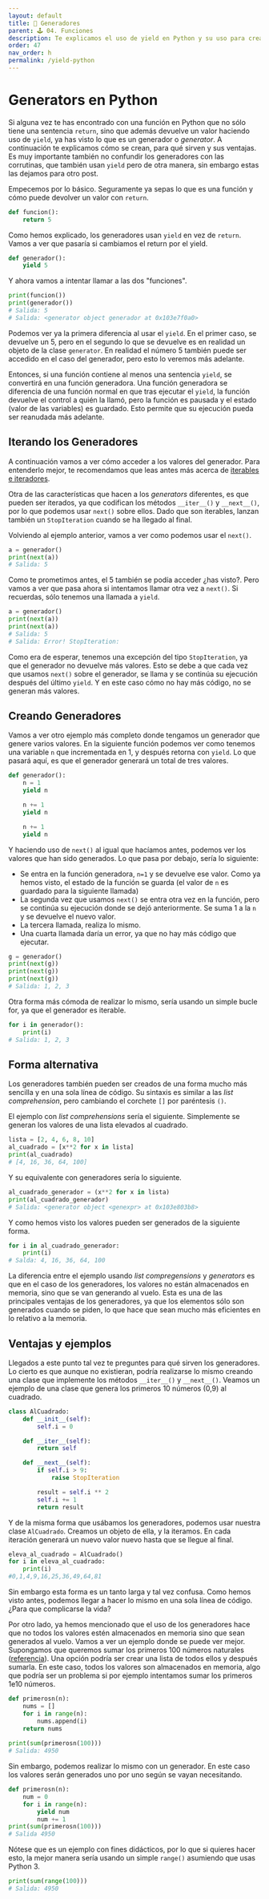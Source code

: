 ```yaml
---
layout: default
title: 📕 Generadores
parent: 🕹 04. Funciones
description: Te explicamos el uso de yield en Python y su uso para crear generadores o generators. Los generadores son una especie de función que puede ser creada en Python, y tienen la particularidad de que almacenan el estado entre llamadas. Uno de sus principales ventajas es que permite la generación de valores al vuelo, sin que todos estén almacenados en memoria.
order: 47
nav_order: h
permalink: /yield-python
---
```


# Generators en Python

Si alguna vez te has encontrado con una función en Python que no sólo tiene una sentencia `return`, sino que además devuelve un valor haciendo uso de `yield`, ya has visto lo que es un generador o *generator*. A continuación te explicamos cómo se crean, para qué sirven y sus ventajas. Es muy importante también no confundir los generadores con las corrutinas, que también usan `yield` pero de otra manera, sin embargo estas las dejamos para otro post.

Empecemos por lo básico. Seguramente ya sepas lo que es una función y cómo puede devolver un valor con `return`.


```python
def funcion():
    return 5
```

Como hemos explicado, los generadores usan `yield` en vez de `return`. Vamos a ver que pasaría si cambiamos el return por el yield.


```python
def generador():
    yield 5
```

Y ahora vamos a intentar llamar a las dos "funciones".


```python
print(funcion())
print(generador())
# Salida: 5
# Salida: <generator object generador at 0x103e7f0a0>
```

Podemos ver ya la primera diferencia al usar el `yield`. En el primer caso, se devuelve un 5, pero en el segundo lo que se devuelve es en realidad un objeto de la clase `generator`. En realidad el número 5 también puede ser accedido en el caso del generador, pero esto lo veremos más adelante.

Entonces, si una función contiene al menos una sentencia `yield`, se convertirá en una función generadora. Una función generadora se diferencia de una función normal en que tras ejecutar el `yield`, la función devuelve el control a quién la llamó, pero la función es pausada y el estado (valor de las variables) es guardado. Esto permite que su ejecución pueda ser reanudada más adelante.

## Iterando los Generadores

A continuación vamos a ver cómo acceder a los valores del generador. Para entenderlo mejor, te recomendamos que leas antes más acerca de [iterables e iteradores](/for-python/).

Otra de las características que hacen a los *generators* diferentes, es que pueden ser iterados, ya que codifican los métodos `__iter__()` y `__next__()`, por lo que podemos usar `next()` sobre ellos. Dado que son iterables, lanzan también un `StopIteration` cuando se ha llegado al final.

Volviendo al ejemplo anterior, vamos a ver como podemos usar el `next()`.


```python
a = generador()
print(next(a))
# Salida: 5
```

Como te prometimos antes, el 5 también se podía acceder ¿has visto?. Pero vamos a ver que pasa ahora si intentamos llamar otra vez a `next()`. Si recuerdas, sólo tenemos una llamada a `yield`.


```python
a = generador()
print(next(a))
print(next(a))
# Salida: 5
# Salida: Error! StopIteration:
```

Como era de esperar, tenemos una excepción del tipo `StopIteration`, ya que el generador no devuelve más valores. Esto se debe a que cada vez que usamos `next()` sobre el generador, se llama y se continúa su ejecución después del último `yield`. Y en este caso cómo no hay más código, no se generan más valores.

## Creando Generadores

Vamos a ver otro ejemplo más completo donde tengamos un generador que genere varios valores. En la siguiente función podemos ver como tenemos una variable `n` que incrementada en 1, y después retorna con `yield`. Lo que pasará aquí, es que el generador generará un total de tres valores.


```python
def generador():
    n = 1
    yield n

    n += 1
    yield n

    n += 1
    yield n
```

Y haciendo uso de `next()` al igual que hacíamos antes, podemos ver los valores que han sido generados. Lo que pasa por debajo, sería lo siguiente:
* Se entra en la función generadora, `n=1` y se devuelve ese valor. Como ya hemos visto, el estado de la función se guarda (el valor de `n` es guardado para la siguiente llamada)
* La segunda vez que usamos `next()` se entra otra vez en la función, pero se continúa su ejecución donde se dejó anteriormente. Se suma 1 a la `n` y se devuelve el nuevo valor.
* La tercera llamada, realiza lo mismo.
* Una cuarta llamada daría un error, ya que no hay más código que ejecutar.


```python
g = generador()
print(next(g))
print(next(g))
print(next(g))
# Salida: 1, 2, 3
```

Otra forma más cómoda de realizar lo mismo, sería usando un simple bucle for, ya que el generador es iterable.


```python
for i in generador():
    print(i)
# Salida: 1, 2, 3
```


## Forma alternativa

Los generadores también pueden ser creados de una forma mucho más sencilla y en una sola línea de código. Su sintaxis es similar a las *list comprehension*, pero cambiando el corchete `[]` por paréntesis `()`.

El ejemplo con *list comprehensions* sería el siguiente. Simplemente se generan los valores de una lista elevados al cuadrado.


```python
lista = [2, 4, 6, 8, 10]
al_cuadrado = [x**2 for x in lista]
print(al_cuadrado)
# [4, 16, 36, 64, 100]
```


Y su equivalente con generadores sería lo siguiente.


```python
al_cuadrado_generador = (x**2 for x in lista)
print(al_cuadrado_generador)
# Salida: <generator object <genexpr> at 0x103e803b8>
```

Y como hemos visto los valores pueden ser generados de la siguiente forma.


```python
for i in al_cuadrado_generador:
    print(i)
# Salda: 4, 16, 36, 64, 100
```

La diferencia entre el ejemplo usando *list compregensions* y *generators* es que en el caso de los generadores, los valores no están almacenados en memoria, sino que se van generando al vuelo. Esta es una de las principales ventajas de los generadores, ya que los elementos sólo son generados cuando se piden, lo que hace que sean mucho más eficientes en lo relativo a la memoria.

## Ventajas y ejemplos

Llegados a este punto tal vez te preguntes para qué sirven los generadores. Lo cierto es que aunque no existieran, podría realizarse lo mismo creando una clase que implemente los métodos `__iter__()` y `__next__()`. Veamos un ejemplo de una clase que genera los primeros 10 números (0,9) al cuadrado.


```python
class AlCuadrado:
    def __init__(self):
        self.i = 0

    def __iter__(self):
        return self

    def __next__(self):
        if self.i > 9:
            raise StopIteration

        result = self.i ** 2
        self.i += 1
        return result
```

Y de la misma forma que usábamos los generadores, podemos usar nuestra clase `AlCuadrado`. Creamos un objeto de ella, y la iteramos. En cada iteración generará un nuevo valor nuevo hasta que se llegue al final.


```python
eleva_al_cuadrado = AlCuadrado()
for i in eleva_al_cuadrado:
    print(i)
#0,1,4,9,16,25,36,49,64,81
```

Sin embargo esta forma es un tanto larga y tal vez confusa. Como hemos visto antes, podemos llegar a hacer lo mismo en una sola línea de código. ¿Para que complicarse la vida?

Por otro lado, ya hemos mencionado que el uso de los generadores hace que no todos los valores estén almacenados en memoria sino que sean generados al vuelo. Vamos a ver un ejemplo donde se puede ver mejor. Supongamos que queremos sumar los primeros 100 números naturales ([referencia](https://wiki.python.org/moin/Generators)). Una opción podría ser crear una lista de todos ellos y después sumarla. En este caso, todos los valores son almacenados en memoria, algo que podría ser un problema si por ejemplo intentamos sumar los primeros 1e10 números.


```python
def primerosn(n):
    nums = []
    for i in range(n):
        nums.append(i)
    return nums
    
print(sum(primerosn(100)))
# Salida: 4950
```


Sin embargo, podemos realizar lo mismo con un generador. En este caso los valores serán generados uno por uno según se vayan necesitando.


```python
def primerosn(n):
    num = 0
    for i in range(n):
        yield num
        num += 1
print(sum(primerosn(100)))
# Salida 4950
```


Nótese que es un ejemplo con fines didácticos, por lo que si quieres hacer esto, la mejor manera sería usando un simple `range()` asumiendo que usas Python 3.


```python
print(sum(range(100)))
# Salida: 4950
```



